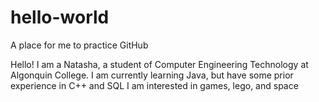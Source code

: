 # hello-world
A place for me to practice GitHub

Hello! I am a Natasha, a student of Computer Engineering Technology at Algonquin College.
I am currently learning Java, but have some prior experience in C++ and SQL
I am interested in games, lego, and space

